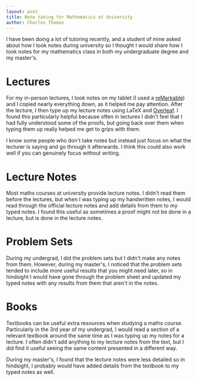 ```yaml
---
layout: post
title: Note taking for Mathematics at University
author: Charles Thomas
---
```


I have been doing a lot of tutoring recently, and a student of mine asked about how I took notes during university so I thought I would share how I took notes for my mathematics class in both my undergraduate degree and my master's.

# Lectures
For my in-person lectures, I took notes on my tablet (I used a [reMarkable](https://remarkable.com/)) and I copied nearly everything down, as it helped me pay attention. After the lecture, I then type up my lecture notes using LaTeX and [Overleaf](overleaf.com). I found this particularly helpful because often in lectures I didn't feel that I had fully understood some of the proofs, but going back over them when typing them up really helped me get to grips with them.

I know some people who don't take notes but instead just focus on what the lecturer is saying and go through it afterwards. I think
this could also work well if you can genuinely focus without writing.

# Lecture Notes
Most maths courses at university provide lecture notes. I didn't read them before the lectures, but when I was typing up my handwritten notes, I would read through the official lecture notes and add details from them to my typed notes. I found this useful as sometimes a proof might not be done in a lecture, but is done in the lecture notes.

# Problem Sets
During my undergrad, I did the problem sets but I didn't make any notes from them. However, during my master's, I noticed that the problem sets tended to include more useful results that you might need later, so in hindsight I would have gone through the problem sheet and updated my typed notes with any results from them that aren't in the notes.

# Books
Textbooks can be useful extra resources when studying a maths course. Particularly in the 3rd year of my undergrad, I would read a section of a relevant textbook around the same time as I was typing up my notes for a lecture. I often didn't add anything to my lecture notes from the text, but I did find it useful seeing the same content presented in a different way.

During my master's, I found that the lecture notes were less detailed so in hindsight, I probably would have added details from the textbook to my typed notes as well.
